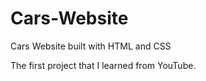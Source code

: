 # Cars-Website
Cars Website built with HTML and CSS

The first project that I learned from YouTube. 
